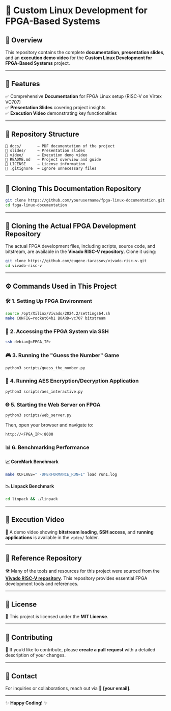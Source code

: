 # 🚀 **Custom Linux Development for FPGA-Based Systems**

## 📌 **Overview**
This repository contains the complete **documentation**, **presentation slides**, and an **execution demo video** for the **Custom Linux Development for FPGA-Based Systems** project. 



---

## 🌟 **Features**
✅ Comprehensive **Documentation** for FPGA Linux setup (RISC-V on Virtex VC707)  
✅ **Presentation Slides** covering project insights  
✅ **Execution Video** demonstrating key functionalities  

---

## 📂 **Repository Structure**
```plaintext
📁 docs/       → PDF documentation of the project
📁 slides/     → Presentation slides
📁 video/      → Execution demo video
📄 README.md   → Project overview and guide
📄 LICENSE     → License information
📄 .gitignore  → Ignore unnecessary files
```

---

## 🔗 **Cloning This Documentation Repository**
```sh
git clone https://github.com/yourusername/fpga-linux-documentation.git
cd fpga-linux-documentation
```

---

## 🔗 **Cloning the Actual FPGA Development Repository**
The actual FPGA development files, including scripts, source code, and bitstream, are available in the **Vivado RISC-V repository**. Clone it using:
```sh
git clone https://github.com/eugene-tarassov/vivado-risc-v.git
cd vivado-risc-v
```

---

## ⚙️ **Commands Used in This Project**

### 🛠 **1. Setting Up FPGA Environment**
```sh
source /opt/Xilinx/Vivado/2024.2/settings64.sh
make CONFIG=rocket64b1 BOARD=vc707 bitstream
```

### 🔗 **2. Accessing the FPGA System via SSH**
```sh
ssh debian@<FPGA_IP>
```

### 🎮 **3. Running the "Guess the Number" Game**
```sh
python3 scripts/guess_the_number.py
```

### 🔐 **4. Running AES Encryption/Decryption Application**
```sh
python3 scripts/aes_interactive.py
```

### 🌐 **5. Starting the Web Server on FPGA**
```sh
python3 scripts/web_server.py
```
Then, open your browser and navigate to:
```
http://<FPGA_IP>:8000
```

### 📊 **6. Benchmarking Performance**
#### 📈 **CoreMark Benchmark**
```sh
make XCFLAGS=" -DPERFORMANCE_RUN=1" load run1.log
```
#### 📉 **Linpack Benchmark**
```sh
cd linpack && ./linpack
```

---

## 🎥 **Execution Video**
📌 A demo video showing **bitstream loading**, **SSH access**, and **running applications** is available in the `video/` folder.

---

## 🔗 **Reference Repository**
🛠 Many of the tools and resources for this project were sourced from the **[Vivado RISC-V repository](https://github.com/eugene-tarassov/vivado-risc-v)**. This repository provides essential FPGA development tools and references.

---

## 📜 **License**
📄 This project is licensed under the **MIT License**.

---

## 🤝 **Contributing**
🚀 If you’d like to contribute, please **create a pull request** with a detailed description of your changes.

---

## 📩 **Contact**
For inquiries or collaborations, reach out via 📧 **[your email]**. 

---

✨ **Happy Coding!** ✨

